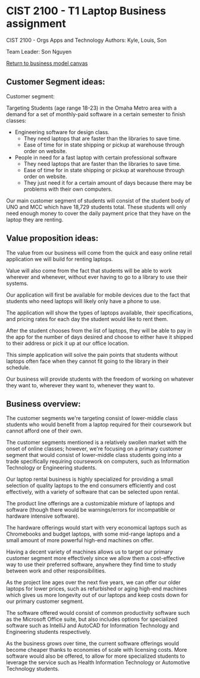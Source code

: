 # CIST 2100 - T1 Laptop Business assignment
CIST 2100 - Orgs Apps and Technology
Authors: Kyle, Louis, Son

Team Leader: Son Nguyen

[Return to business model canvas](https://github.com/KylePFisher/CIST2100/blob/master/README.md)

## Customer Segment ideas:
Customer segment:

Targeting Students (age range 18-23) in the Omaha Metro area with a demand for a set of monthly-paid software in a certain semester to finish classes: 
* Engineering software for design class.
    * They need laptops that are faster than the libraries to save time.
    * Ease of time for in state shipping or pickup at warehouse through order on website.
* People in need for a fast laptop with certain professional software
    * They need laptops that are faster than the libraries to save time.
    * Ease of time for in state shipping or pickup at warehouse through order on website.
    * They just need it for a certain amount of days because there may be problems with their own computers.

Our main customer segment of students will consist of the student body of UNO and MCC which have 18,729 students total. These students
will only need enough money to cover the daily payment price that they have on the laptop they are renting. 

## Value proposition ideas:
The value from our business will come from the quick and easy online retail application we will build for renting laptops.

Value will also come from the fact that students will be able to work wherever and whenever, without ever having to go to a library to use their systems. 

Our application will first be available for mobile devices due to the fact that students who need laptops will likely only have a phone to use. 

The application will show the types of laptops available, their specifications, and pricing rates for each day the student would like to rent them.

After the student chooses from the list of laptops, they will be able to pay in the app for the number of days desired and choose to either have it shipped to their address or pick it up at our office location. 

This simple application will solve the pain points that students without laptops often face when they cannot fit going to the library in their schedule.

Our business will provide students with the freedom of working on whatever they want to, wherever they want to, whenever they want to.

## Business overview:
The customer segments we're targeting consist of lower-middle class students who would benefit from a laptop required for their coursework but cannot afford one of their own.

The customer segments mentioned is a relatively swollen market with the onset of online classes; however, we're focusing on a primary customer segment that would consist of lower-middle class students going into a trade specifically requiring coursework on computers, such as Information Technology or Engineering students.

Our laptop rental business is highly specialized for providing a small selection of quality laptops to the end consumers efficiently and cost effectively, with a variety of software that can be selected upon rental.

The product line offerings are a customizable mixture of laptops and software (though there would be warnings/errors for incompatible or hardware intensive software). 

The hardware offerings would start with very economical laptops such as Chromebooks and budget laptops, with some mid-range laptops and a small amount of more powerful high-end machines on offer.

Having a decent variety of machines allows us to target our primary customer segment more effectively since we allow them a cost-effective way to use their preferred software, anywhere they find time to study between work and other responsibilities.

As the project line ages over the next five years, we can offer our older laptops for lower prices, such as refurbished or aging high-end machines which gives us more longevity out of our laptops and keep costs down for our primary customer segment.

The software offered would consist of common productivity software such as the Microsoft Office suite, but also includes options for specialized software such as IntelliJ and AutoCAD for Information Technology and Engineering students respectively.

As the business grows over time, the current software offerings would become cheaper thanks to economies of scale with licensing costs. More software would also be offered, to allow for more specialized students to leverage the service such as Health Information Technology or Automotive Technology students.

